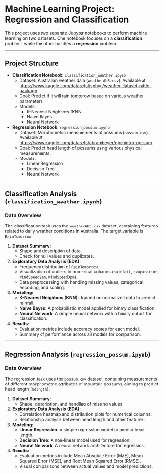 # Machine Learning Project: Regression and Classification

This project uses two separate Jupyter notebooks to perform machine learning on two datasets. One notebook focuses on a **classification** problem, while the other handles a **regression** problem.

---

## Project Structure

- **Classification Notebook**: `classification_weather.ipynb`
    - Dataset: Australian weather data (`weatherAUS.csv`). Available at https://www.kaggle.com/datasets/jsphyg/weather-dataset-rattle-package.
    - Goal: Predict if it will rain tomorrow based on various weather parameters.
    - Models: 
        - K-Nearest Neighbors (KNN)
        - Naive Bayes
        - Neural Network
- **Regression Notebook**: `regression_possum.ipynb`
    - Dataset: Morphometric measurements of possums (`possum.csv`). Available at https://www.kaggle.com/datasets/abrambeyer/openintro-possum.
    - Goal: Predict head length of possums using various physical measurements.
    - Models:
        - Linear Regression
        - Decision Tree
        - Neural Network

---

## Classification Analysis (`classification_weather.ipynb`)

### Data Overview
The classification task uses the `weatherAUS.csv` dataset, containing features related to daily weather conditions in Australia. The target variable is `RainTomorrow`.

1. **Dataset Summary**:
    - Shape and description of data.
    - Check for null values and duplicates.
2. **Exploratory Data Analysis (EDA)**:
    - Frequency distribution of `RainTomorrow`.
    - Visualization of outliers in numerical columns (`Rainfall`, `Evaporation`, `WindSpeed9am`, `WindSpeed3pm`).
    - Data preprocessing with handling missing values, categorical encoding, and scaling.
3. **Modeling**:
    - **K-Nearest Neighbors (KNN)**: Trained on normalized data to predict rainfall.
    - **Naive Bayes**: A probabilistic model applied for binary classification.
    - **Neural Network**: A simple neural network with a binary output for classification.
4. **Results**:
    - Evaluation metrics include accuracy scores for each model.
    - Summary of performance across all models for comparison.

---

## Regression Analysis (`regression_possum.ipynb`)

### Data Overview
The regression task uses the `possum.csv` dataset, containing measurements of different morphometric attributes of mountain possums, aiming to predict head length (`hdlngth`).

1. **Dataset Summary**:
    - Shape, description, and handling of missing values.
2. **Exploratory Data Analysis (EDA)**:
    - Correlation heatmap and distribution plots for numerical columns.
    - Relationship analysis between head length and other features.
3. **Modeling**:
    - **Linear Regression**: A simple regression model to predict head length.
    - **Decision Tree**: A non-linear model used for regression.
    - **Neural Network**: A neural network architecture for regression.
4. **Results**:
    - Evaluation metrics include Mean Absolute Error (MAE), Mean Squared Error (MSE), and Root Mean Squared Error (RMSE).
    - Visual comparisons between actual values and model predictions.
